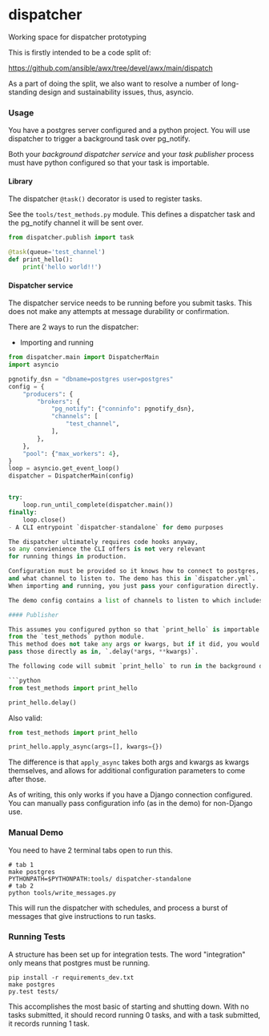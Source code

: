 # dispatcher
Working space for dispatcher prototyping

This is firstly intended to be a code split of:

https://github.com/ansible/awx/tree/devel/awx/main/dispatch

As a part of doing the split, we also want to resolve a number of
long-standing design and sustainability issues, thus, asyncio.

### Usage

You have a postgres server configured and a python project.
You will use dispatcher to trigger a background task over pg_notify.

Both your *background dispatcher service* and your *task publisher* process must have
python configured so that your task is importable.

#### Library

The dispatcher `@task()` decorator is used to register tasks.

See the `tools/test_methods.py` module.
This defines a dispatcher task and the pg_notify channel it will be sent over.

```python
from dispatcher.publish import task

@task(queue='test_channel')
def print_hello():
    print('hello world!!')
```

#### Dispatcher service

The dispatcher service needs to be running before you submit tasks.
This does not make any attempts at message durability or confirmation.

There are 2 ways to run the dispatcher:
 - Importing and running
  ```python
  from dispatcher.main import DispatcherMain
  import asyncio
  
  pgnotify_dsn = "dbname=postgres user=postgres"
  config = {
      "producers": {
          "brokers": {
              "pg_notify": {"conninfo": pgnotify_dsn},
              "channels": [
                  "test_channel",
              ],
          },
      },
      "pool": {"max_workers": 4},
  }
  loop = asyncio.get_event_loop()
  dispatcher = DispatcherMain(config)
  
  
  try:
      loop.run_until_complete(dispatcher.main())
  finally:
      loop.close()
 - A CLI entrypoint `dispatcher-standalone` for demo purposes

The dispatcher ultimately requires code hooks anyway,
so any convienience the CLI offers is not very relevant
for running things in production.

Configuration must be provided so it knows how to connect to postgres,
and what channel to listen to. The demo has this in `dispatcher.yml`.
When importing and running, you just pass your configuration directly.

The demo config contains a list of channels to listen to which includes `test_channel`.

#### Publisher

This assumes you configured python so that `print_hello` is importable
from the `test_methods` python module.
This method does not take any args or kwargs, but if it did, you would
pass those directly as in, `.delay(*args, **kwargs)`.

The following code will submit `print_hello` to run in the background dispatcher service.

```python
from test_methods import print_hello

print_hello.delay()
```

Also valid:

```python
from test_methods import print_hello

print_hello.apply_async(args=[], kwargs={})
```

The difference is that `apply_async` takes both args and kwargs as kwargs themselves,
and allows for additional configuration parameters to come after those.

As of writing, this only works if you have a Django connection configured.
You can manually pass configuration info (as in the demo) for non-Django use.

### Manual Demo

You need to have 2 terminal tabs open to run this.

```
# tab 1
make postgres
PYTHONPATH=$PYTHONPATH:tools/ dispatcher-standalone
# tab 2
python tools/write_messages.py
```

This will run the dispatcher with schedules, and process a burst of messages
that give instructions to run tasks.

### Running Tests

A structure has been set up for integration tests.
The word "integration" only means that postgres must be running.

```
pip install -r requirements_dev.txt
make postgres
py.test tests/
```

This accomplishes the most basic of starting and shutting down.
With no tasks submitted, it should record running 0 tasks,
and with a task submitted, it records running 1 task.
